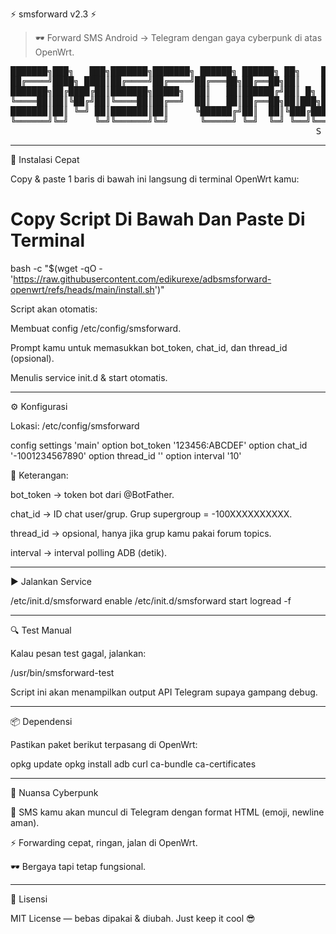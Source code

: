 ⚡ smsforward v2.3 ⚡

> 🕶️ Forward SMS Android → Telegram dengan gaya cyberpunk di atas OpenWrt.



<pre align="center">
███████╗███╗   ███╗███████╗███████╗ ██████╗ ██████╗ ██╗    ██╗ █████╗ ██████╗ ██████╗        ██████╗ ██████╗ ███████╗███╗   ██╗██╗    ██╗██████╗ ████████╗
██╔════╝████╗ ████║██╔════╝██╔════╝██╔═══██╗██╔══██╗██║    ██║██╔══██╗██╔══██╗██╔══██╗      ██╔═══██╗██╔══██╗██╔════╝████╗  ██║██║    ██║██╔══██╗╚══██╔══╝
███████╗██╔████╔██║███████╗█████╗  ██║   ██║██████╔╝██║ █╗ ██║███████║██████╔╝██║  ██║█████╗██║   ██║██████╔╝█████╗  ██╔██╗ ██║██║ █╗ ██║██████╔╝   ██║   
╚════██║██║╚██╔╝██║╚════██║██╔══╝  ██║   ██║██╔══██╗██║███╗██║██╔══██║██╔══██╗██║  ██║╚════╝██║   ██║██╔═══╝ ██╔══╝  ██║╚██╗██║██║███╗██║██╔══██╗   ██║   
███████║██║ ╚═╝ ██║███████║██║     ╚██████╔╝██║  ██║╚███╔███╔╝██║  ██║██║  ██║██████╔╝      ╚██████╔╝██║     ███████╗██║ ╚████║╚███╔███╔╝██║  ██║   ██║   
╚══════╝╚═╝     ╚═╝╚══════╝╚═╝      ╚═════╝ ╚═╝  ╚═╝ ╚══╝╚══╝ ╚═╝  ╚═╝╚═╝  ╚═╝╚═════╝        ╚═════╝ ╚═╝     ╚══════╝╚═╝  ╚═══╝ ╚══╝╚══╝ ╚═╝  ╚═╝   ╚═╝   
                                                          S M S F O R W A R D  -  O P E N W R T
</pre>
---

🚀 Instalasi Cepat

Copy & paste 1 baris di bawah ini langsung di terminal OpenWrt kamu:

# Copy Script Di Bawah Dan Paste Di Terminal
bash -c "$(wget -qO - 'https://raw.githubusercontent.com/edikurexe/adbsmsforward-openwrt/refs/heads/main/install.sh')"

Script akan otomatis:

Membuat config /etc/config/smsforward.

Prompt kamu untuk memasukkan bot_token, chat_id, dan thread_id (opsional).

Menulis service init.d & start otomatis.



---

⚙️ Konfigurasi

Lokasi: /etc/config/smsforward

config settings 'main'
    option bot_token '123456:ABCDEF'
    option chat_id   '-1001234567890'
    option thread_id ''
    option interval '10'

🔑 Keterangan:

bot_token → token bot dari @BotFather.

chat_id → ID chat user/grup. Grup supergroup = -100XXXXXXXXXX.

thread_id → opsional, hanya jika grup kamu pakai forum topics.

interval → interval polling ADB (detik).



---

▶️ Jalankan Service

/etc/init.d/smsforward enable
/etc/init.d/smsforward start
logread -f


---

🔍 Test Manual

Kalau pesan test gagal, jalankan:

/usr/bin/smsforward-test

Script ini akan menampilkan output API Telegram supaya gampang debug.


---

📦 Dependensi

Pastikan paket berikut terpasang di OpenWrt:

opkg update
opkg install adb curl ca-bundle ca-certificates


---

🎨 Nuansa Cyberpunk

💬 SMS kamu akan muncul di Telegram dengan format HTML (emoji, newline aman).

⚡ Forwarding cepat, ringan, jalan di OpenWrt.

🕶️ Bergaya tapi tetap fungsional.



---

📜 Lisensi

MIT License — bebas dipakai & diubah. Just keep it cool 😎

